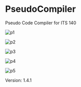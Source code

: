 # PseudoCompiler
Pseudo Code Compiler for ITS 140

![p1](http://f.worldscolli.de/r3lyy.png)

![p2](http://f.worldscolli.de/vn4h5.png)

![p3](http://f.worldscolli.de/8um9r.png)

![p4](http://f.worldscolli.de/p2xmb.png)

![p5](http://f.worldscolli.de/4mz4k.png)

Version: 1.4.1